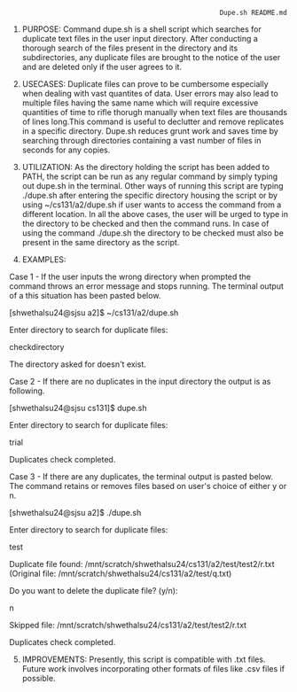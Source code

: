                                                          Dupe.sh README.md
                                                         

1. PURPOSE: Command dupe.sh is a shell script which searches for duplicate text files in the user input directory. After conducting a thorough search of the files present in the directory and its subdirectories, any duplicate files are brought to the notice of the user and are deleted only if the user agrees to it.

2. USECASES: Duplicate files can prove to be cumbersome especially when dealing with vast quantites of data. User errors may also lead to multiple files having the same name which will require excessive quantities of time to rifle thorugh manually when text files are thousands of lines long.This command is useful to declutter and remove replicates in a specific directory. Dupe.sh reduces grunt work and saves time by searching through directories containing a vast number of files in seconds for any copies.

3. UTILIZATION: As the directory holding the script has been added to PATH, the script can be run as any regular command by simply typing out dupe.sh in the terminal. Other ways of running this script are typing ./dupe.sh after entering the specific directory housing the script or by using ~/cs131/a2/dupe.sh if user wants to access the command from a different location. In all the above cases, the user will be urged to type in the directory to be checked and then the command runs. In case of using the command ./dupe.sh the directory to be checked must also be present in the same directory as the script.

4. EXAMPLES:

Case 1 - If the user inputs the wrong directory when prompted the command throws an error message and stops running. The terminal output of a this situation has been pasted below.

[shwethalsu24@sjsu a2]$ ~/cs131/a2/dupe.sh

Enter directory to search for duplicate files:

checkdirectory

The directory asked for doesn't exist.

Case 2 - If there are no duplicates in the input directory the output is as following.

[shwethalsu24@sjsu cs131]$ dupe.sh

Enter directory to search for duplicate files:

trial

Duplicates check completed.

Case 3 - If there are any duplicates, the terminal output is pasted below. The command retains or removes files based on user's choice of either y or n.

[shwethalsu24@sjsu a2]$ ./dupe.sh

Enter directory to search for duplicate files:

test

Duplicate file found: /mnt/scratch/shwethalsu24/cs131/a2/test/test2/r.txt (Original file: /mnt/scratch/shwethalsu24/cs131/a2/test/q.txt)

Do you want to delete the duplicate file? (y/n):

n

Skipped file: /mnt/scratch/shwethalsu24/cs131/a2/test/test2/r.txt

Duplicates check completed.

5. IMPROVEMENTS: Presently, this script is compatible with .txt files. Future work involves incorporating other formats of files like .csv files if possible.
